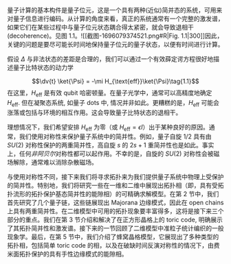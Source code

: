 
量子计算的基本构件是量子位元，这是一个具有两种(近似)简并态的系统，可用来对量子信息进行编码。从计算的角度来看，真正的系统通常有一个完整的激发谱，如果它们在某些过程中与量子位元状态耦合得太紧密，就会导致退相干 (decoherence)。见图 1.1。![[截图-1696079374521.png#R|Fig. 1.1|300]]因此，关键的问题是要尽可能长时间地保持量子位元的量子状态，以便有时间进行计算。


假设 $\Delta$ 与非法状态的差距是合理的，我们可以通过一个有效薛定谔方程很好地描述量子比特状态的动力学

$$\dv{t} \ket{\Psi} = -\mi H_{\text{eff}}\ket{\Psi}\tag{1.1}$$
在这里，$H_{\text{eff}}$ 是有效 qubit 哈密顿量。在量子光学中，通常可以高精度地确定 $H_{\text{eff}}$. 但在凝聚态系统, 如量子 dots 中, 情况并非如此。更糟糕的是，$H_{\text{eff}}$ 可能会涨落或包括与环境的相互作用。这会导致量子比特状态的退相干。

理想情况下，我们希望安排 $H_{\text{eff}}$ 为零（或 $H_{\text{eff}} = \epsilon I$）出于某种良好的原因。通常，我们使用对称性来保护量子系统中的简并性。例如，量子自旋 $1/2$ 具有由 $SU(2)$ 对称性保护的两重简并性，高自旋 $s$ 的 $2s+1$ 重简并性也是如此。事实上，任何*非阿贝尔*对称性都可以起作用。不幸的是，自旋的 $SU(2)$ 对称性会被磁场解除，通常难以消除杂散磁场。

与使用对称性不同，接下来我们将寻求拓扑来为我们提供量子系统中物理上受保护的简并性。特别地，我们将研究一些在一维和二维中展现出拓扑相（即，具有受拓扑流形的拓扑保护基态简并性的能隙相）的可精确求解模型。在第 2 节中，我们首先研究了几个量子链，这些链展现出 Majorana 边缘模式，因此在 open chains 上具有两重简并性。在二维模型中可用的拓扑现象要丰富得多，这将是接下来三个部分的重点。我们在第 3 节介绍和解决了在正方形晶格上的 toric code, 明确展示了其拓扑简并性和激发谱。接下来的一节回顾了二维模型中准粒子统计编织的一般现象学。最后，在第 5 节中，我们介绍了蜂窝晶格模型，它展现出了多种类型的拓扑相，包括简单 toric code 的相，以及在破缺时间反演对称性的情况下，由费米面拓扑保护的具有手性边缘模式的能隙相。
